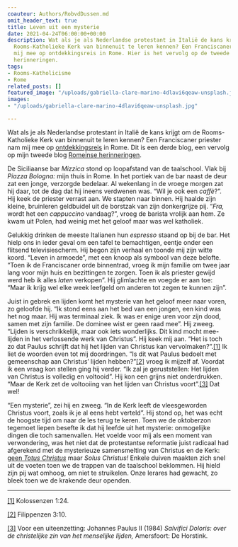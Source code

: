 ```yaml
---
coauteur: Authors/RobvdDussen.md
omit_header_text: true
title: Leven uit een mysterie
date: 2021-04-24T06:00:00+00:00
description: Wat als je als Nederlandse protestant in Italië de kans krijgt om de
  Rooms-Katholieke Kerk van binnenuit te leren kennen? Een Franciscaner priester nam
  mij mee op ontdekkingsreis in Rome. Hier is het vervolg op de tweede blog Romeinse
  herinneringen.
tags:
- Rooms-Katholicisme
- Rome
related_posts: []
featured_image: "/uploads/gabriella-clare-marino-4dlavi6qeaw-unsplash.jpg"
images:
- "/uploads/gabriella-clare-marino-4dlavi6qeaw-unsplash.jpg"

---
```

Wat als je als Nederlandse protestant in Italië de kans krijgt om de Rooms-Katholieke Kerk van binnenuit te leren kennen? Een Franciscaner priester nam mij mee op [ontdekkingsreis](https://www.robvanderdussen.com/nl/post/mijn-reis-door-een-onbekende-wereld/ "Mijn reis door een onbekende wereld") in Rome. Dit is een derde blog, een vervolg op mijn tweede blog [Romeinse herinneringen](https://www.robvanderdussen.com/nl/post/romeinse-herinneringen/ "Romeinse herinneringen").

De Siciliaanse bar _Mizzica_ stond op loopafstand van de taalschool. Vlak bij _Piazza Bologna:_ mijn thuis in Rome. In het portiek van de bar naast de deur zat een jonge, verzorgde bedelaar. Al wekenlang in de vroege morgen zat hij daar, tot de dag  dat hij ineens verdwenen was. “Wil je ook een _caffè_?”. Hij keek de priester verrast aan. We stapten naar binnen. Hij haalde zijn kleine, bruinleren geldbuidel uit de borstzak van zijn donkergrijze pij. “_Fra,_ wordt het een _cappuccino_ vandaag?”, vroeg de barista vrolijk aan hem. Ze kwam uit Polen, had weinig met het geloof maar was wel katholiek.

Gelukkig drinken de meeste Italianen hun _espresso_ staand op bij de bar. Het hielp ons in ieder geval om een tafel te bemachtigen, eentje onder een flitsend televisiescherm. Hij begon zijn verhaal en toonde mij zijn witte koord. “Leven in armoede”, met een knoop als symbool van deze belofte. “Toen ik de Franciscaner orde binnentrad, vroeg ik mijn familie om twee jaar lang voor mijn huis en bezittingen te zorgen. Toen ik als priester gewijd werd heb ik alles _laten_ verkopen”. Hij glimlachte en voegde er aan toe: “Maar ik krijg wel elke week leefgeld om anderen tot zegen te kunnen zijn”.

Juist in gebrek en lijden komt het mysterie van het geloof meer naar voren, zo geloofde hij. “Ik stond eens aan het bed van een jongen, een kind was het nog maar. Hij was terminaal ziek. Ik was er enige uren voor zijn dood, samen met zijn familie. De dominee wist er geen raad mee”. Hij zweeg. “Lijden is verschrikkelijk, maar ook iets wonderlijks. Dit kind mocht mee-lijden in het verlossende werk van Christus”. Hij keek mij aan. “Het is toch zo dat Paulus schrijft dat hij het lijden van Christus kan vervolmaken?”.[\[1\]](#_ftn1) Ik liet de woorden even tot mij doordringen. “Is dit wat Paulus bedoelt met gemeenschap aan Christus’ lijden hebben?”[\[2\]](#_ftn2) vroeg ik mijzelf af. Voordat ik een vraag kon stellen ging hij verder. “Ik zal je geruststellen: Het lijden van Christus is volledig en voltooid”. Hij kon een grijns niet onderdrukken. “Maar de Kerk zet de voltooiing van het lijden van Christus voort”.[\[3\]](#_ftn3) Dat wel!

“Een mysterie”, zei hij en zweeg. “In de Kerk leeft de vleesgeworden Christus voort, zoals ik je al eens hebt verteld”. Hij stond op, het was echt de hoogste tijd om naar de les terug te keren. Toen we de oktoberzon tegemoet liepen besefte ik dat hij leefde uit het mysterie: onmogelijke dingen die toch samenvallen. Het voelde voor mij als een moment van verwondering, was het niet dat de protestantse reformatie juist radicaal had afgerekend met de mysterieuze samensmelting van Christus en de Kerk: [geen _Totus Christus_](https://www.robvanderdussen.com/nl/post/waarom-het-rooms-katholicisme-toch-anders-is/ "Waarom het Rooms-Katholicisme toch anders is") maar _Solus Christus!_ Enkele duiven maakten zich snel uit de voeten toen we de trappen van de taalschool beklommen. Hij hield zijn pij wat omhoog, om niet te struikelen. Onze lerares had gewacht, zo bleek toen we de krakende deur openden.

***

[\[1\]](#_ftnref1) Kolossenzen 1:24.

[\[2\]](#_ftnref2) Filippenzen 3:10.

[\[3\]](#_ftnref3) Voor een uiteenzetting: Johannes Paulus II (1984) _Salvifici Doloris: over de christelijke zin van het menselijke lijden,_ Amersfoort: De Horstink.